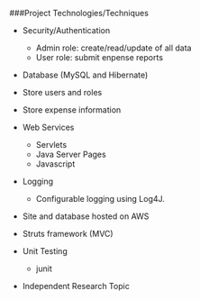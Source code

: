 ###Project Technologies/Techniques

* Security/Authentication
	* Admin role: create/read/update of all data
	* User role: submit enpense reports
* Database (MySQL and Hibernate)
* Store users and roles
* Store expense information

* Web Services 
	* Servlets
	* Java Server Pages
	* Javascript
* Logging
	* Configurable logging using Log4J. 
* Site and database hosted on AWS
* Struts framework (MVC) 

* Unit Testing
	* junit 
* Independent Research Topic
